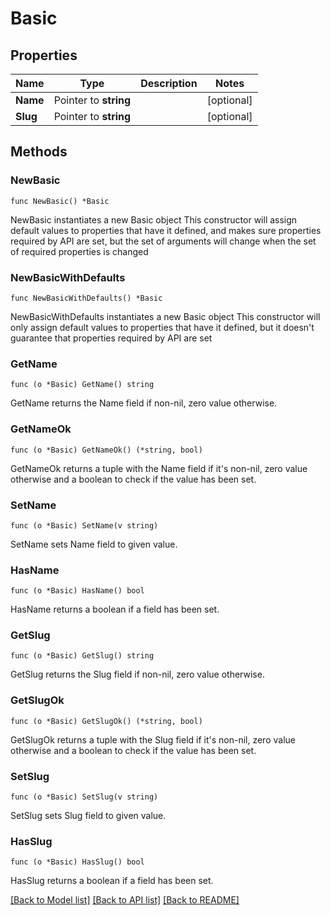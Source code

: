 # Basic

## Properties

Name | Type | Description | Notes
------------ | ------------- | ------------- | -------------
**Name** | Pointer to **string** |  | [optional] 
**Slug** | Pointer to **string** |  | [optional] 

## Methods

### NewBasic

`func NewBasic() *Basic`

NewBasic instantiates a new Basic object
This constructor will assign default values to properties that have it defined,
and makes sure properties required by API are set, but the set of arguments
will change when the set of required properties is changed

### NewBasicWithDefaults

`func NewBasicWithDefaults() *Basic`

NewBasicWithDefaults instantiates a new Basic object
This constructor will only assign default values to properties that have it defined,
but it doesn't guarantee that properties required by API are set

### GetName

`func (o *Basic) GetName() string`

GetName returns the Name field if non-nil, zero value otherwise.

### GetNameOk

`func (o *Basic) GetNameOk() (*string, bool)`

GetNameOk returns a tuple with the Name field if it's non-nil, zero value otherwise
and a boolean to check if the value has been set.

### SetName

`func (o *Basic) SetName(v string)`

SetName sets Name field to given value.

### HasName

`func (o *Basic) HasName() bool`

HasName returns a boolean if a field has been set.

### GetSlug

`func (o *Basic) GetSlug() string`

GetSlug returns the Slug field if non-nil, zero value otherwise.

### GetSlugOk

`func (o *Basic) GetSlugOk() (*string, bool)`

GetSlugOk returns a tuple with the Slug field if it's non-nil, zero value otherwise
and a boolean to check if the value has been set.

### SetSlug

`func (o *Basic) SetSlug(v string)`

SetSlug sets Slug field to given value.

### HasSlug

`func (o *Basic) HasSlug() bool`

HasSlug returns a boolean if a field has been set.


[[Back to Model list]](../README.md#documentation-for-models) [[Back to API list]](../README.md#documentation-for-api-endpoints) [[Back to README]](../README.md)


